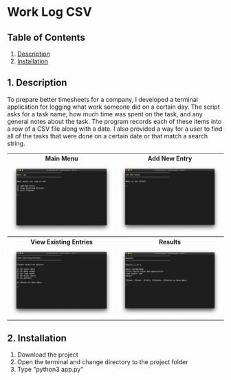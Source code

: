 <h1>Work Log CSV</h1>

<h2>Table of Contents</h2>
<ol>
  <li><a href="#description">Description</a></li>
  <li><a href="#installation">Installation</a></li>
</ol>

<h2 id="description">1. Description</h2>
<p>To prepare better timesheets for a company, I developed a terminal application for logging what work someone did on a certain day. The script asks for a task name, how much time was spent on the task, and any general notes about the task. The program records each of these items into a row of a CSV file along with a date. I also provided a way for a user to find all of the tasks that were done on a certain date or that match a search string.</p>

<table>
  <tr>
    <th>Main Menu</th>
    <th>Add New Entry</th>
  </tr>
  <tr>
    <td><img src="assets/main_menu.png" width=500></td>
    <td><img src="assets/add_entry.png" width=500></td>
  </tr>
  <tr>
    <th>View Existing Entries</th>
    <th>Results</th>
  </tr>
  <tr>
    <td><img src="assets/view_entries.png" width=500></td>
    <td><img src="assets/results.png" width=500></td>
  </tr>
</table>

<h2 id="installation">2. Installation</h2>
<ol>
  <li>Download the project</l1>
  <li>Open the terminal and change directory to the project folder</li>
  <li>Type "python3 app.py"</li>
</ol>
